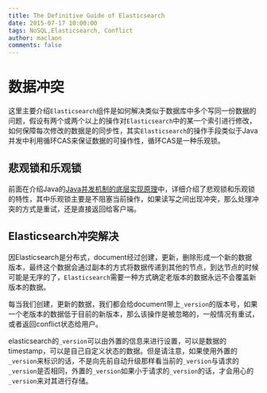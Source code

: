 ```yaml
---
title: The Definitive Guide of Elasticsearch
date: 2015-07-17 10:00:00
tags: NoSQL,Elasticsearch, Conflict
author: maclaon
comments: false
---
```

# 数据冲突
这里主要介绍`Elasticsearch`组件是如何解决类似于数据库中多个写同一份数据的问题，假设有两个或两个以上的操作对`Elasticsearch`中的某一个索引进行修改，如何保障每次修改的数据是的同步性，其实`Elasticsearch`的操作手段类似于Java并发中利用循环CAS来保证数据的可操作性，循环CAS是一种乐观锁。

## 悲观锁和乐观锁
前面在介绍Java的[Java并发机制的底层实现原理](http://shieldme.cn/2015/07/08/the-art-of-java-concurrency-programming-underlying-implemetation/)中，详细介绍了悲观锁和乐观锁的特性，其中乐观锁主要是不阻塞当前操作，如果读写之间出现冲突，那么处理冲突的方式是重试，还是直接返回给客户端。

## Elasticsearch冲突解决
因Elasticsearch是分布式，document经过创建，更新，删除形成一个新的数据版本，最终这个数据会通过副本的方式将数据传递到其他的节点，到达节点的时候可能是无序的了，`Elasticsearch`需要一种方式确定老版本的数据永远不会覆盖新版本的数据。

每当我们创建，更新的数据，我们都会给document带上`_version`的版本号，如果一个老版本的数据低于目前的新版本，那么该操作是被忽略的，一般情况有重试，或者返回conflict状态给用户。

<!--more-->

elasticsearch的`_version`可以由外置的信息来进行设置，可以是数据的timestamp，可以是自己自定义状态的数据。但是请注意，如果使用外置的`_version`来标识的话，不是向先前自动升级那样看当前的`_version`与请求的`_version`是否相同，外置的`_version`如果小于请求的`_version`的话，才会用心的`_version`来对其进行存储。